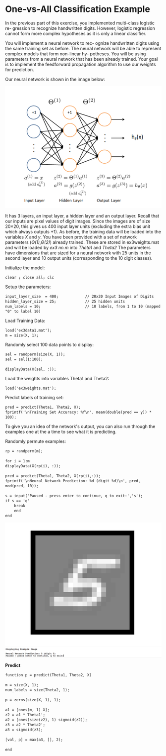 # One-vs-All Classification Example

In the previous part of this exercise, you implemented multi-class logistic re- gression to recognize handwritten digits. However, logistic regression cannot form more complex hypotheses as it is only a linear classifier.

You will implement a neural network to rec- ognize handwritten digits using the same training set as before. The neural network will be able to represent complex models that form non-linear hy- potheses. You will be using parameters from a neural network that has been already trained. Your goal is to implement the feedforward propagation algorithm to use our weights for prediction.

Our neural network is shown in the image below:

![alt text](/Week_4/Octave_MatlabTutorials/Assets/2.png)

It has 3 layers, an input layer, a hidden layer and an output layer. Recall that our inputs are pixel values of digit images. Since the images are of size 20×20, this gives us 400 input layer units (excluding the extra bias unit which always outputs +1). As before, the training data will be loaded into the variables _X_ and _y_.
You have been provided with a set of network parameters (_Θ(1)_,_Θ(2)_) already trained. These are stored in ex3weights.mat and will be loaded by _ex3 nn.m_ into _Theta1_ and _Theta2_ The parameters have dimensions that are sized for a neural network with 25 units in the second layer and 10 output units (corresponding to the 10 digit classes).

Initialize the model:

	clear ; close all; clc

Setup the parameters:

	input_layer_size  = 400;  			// 20x20 Input Images of Digits
	hidden_layer_size = 25;   			// 25 hidden units
	num_labels = 10;          			// 10 labels, from 1 to 10 (mapped "0" to label 10)

Load Training Data:

	load('ex3data1.mat');
	m = size(X, 1);

Randomly select 100 data points to display:

	sel = randperm(size(X, 1));
	sel = sel(1:100);

	displayData(X(sel, :));

Load the weights into variables Theta1 and Theta2:

	load('ex3weights.mat');

Predict labels of training set:

	pred = predict(Theta1, Theta2, X);
	fprintf('\nTraining Set Accuracy: %f\n', mean(double(pred == y)) * 100);

To give you an idea of the network's output, you can also run through the examples one at the a time to see what it is predicting.

Randomly permute examples:
	
	rp = randperm(m);

	for i = 1:m
    displayData(X(rp(i), :));

    pred = predict(Theta1, Theta2, X(rp(i),:));
    fprintf('\nNeural Network Prediction: %d (digit %d)\n', pred, mod(pred, 10));
    
    s = input('Paused - press enter to continue, q to exit:','s');
    if s == 'q'
      	break
    	end
	end

![alt text](/Week_4/Octave_MatlabTutorials/Assets/3.png)
![alt text](/Week_4/Octave_MatlabTutorials/Assets/4.png)

__Predict__

	function p = predict(Theta1, Theta2, X)

	m = size(X, 1);
	num_labels = size(Theta2, 1);

	p = zeros(size(X, 1), 1);

	a1 = [ones(m, 1) X];
	z2 = a1 * Theta1';
	a2 = [ones(size(z2), 1) sigmoid(z2)];
	z3 = a2 * Theta2';
	a3 = sigmoid(z3);

	[val, p] = max(a3, [], 2);

	end

